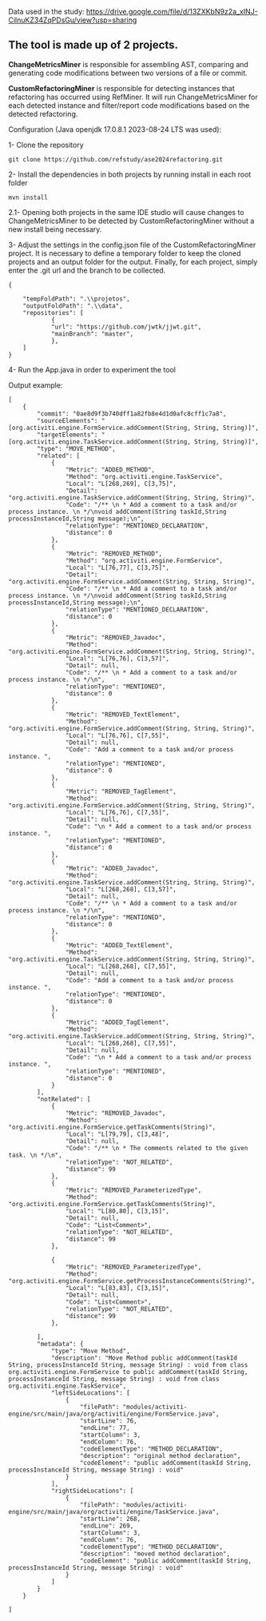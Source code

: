 Data used in the study: https://drive.google.com/file/d/13ZXKbN9z2a_xINJ-CilnuKZ34ZqPDsGu/view?usp=sharing

## **The tool is made up of 2 projects.**

 **ChangeMetricsMiner** is responsible for assembling AST, comparing and generating code modifications between two versions of a file or commit.

**CustomRefactoringMiner** is responsible for detecting instances that refactoring has occurred using RefMiner. It will run ChangeMetricsMiner for each detected instance and filter/report code modifications based on the detected refactoring.

Configuration (Java openjdk 17.0.8.1 2023-08-24 LTS was used):

1- Clone the repository

	git clone https://github.com/refstudy/ase2024refactoring.git

2- Install the dependencies in both projects by running install in each root folder

    mvn install

2.1- Opening both projects in the same IDE studio will cause changes to ChangeMetricsMiner to be detected by CustomRefactoringMiner without a new install being necessary.

3- Adjust the settings in the config.json file of the CustomRefactoringMiner project. It is necessary to define a temporary folder to keep the cloned projects and an output folder for the output. Finally, for each project, simply enter the .git url and the branch to be collected.

    {
    
	    "tempFoldPath": ".\\projetos",
	    "outputFoldPath": ".\\data",
	    "repositories": [
			    {
			    "url": "https://github.com/jwtk/jjwt.git",
			    "mainBranch": "master",
			    },
		]
    }

4- Run the App.java in order to experiment the tool



Output example:

    [
        {
            "commit": "0ae8d9f3b740dff1a82fb8e4d1d0afc8cff1c7a8",
            "sourceElements": "[org.activiti.engine.FormService.addComment(String, String, String)]",
            "targetElements": "[org.activiti.engine.TaskService.addComment(String, String, String)]",
            "type": "MOVE_METHOD",
            "related": [
                {
                    "Metric": "ADDED_METHOD",
                    "Method": "org.activiti.engine.TaskService",
                    "Local": "L[268,269], C[3,75]",
                    "Detail": "org.activiti.engine.TaskService.addComment(String, String, String)",
                    "Code": "/** \n * Add a comment to a task and/or process instance. \n */\nvoid addComment(String taskId,String processInstanceId,String message);\n",
                    "relationType": "MENTIONED_DECLARATION",
                    "distance": 0
                },
                {
                    "Metric": "REMOVED_METHOD",
                    "Method": "org.activiti.engine.FormService",
                    "Local": "L[76,77], C[3,75]",
                    "Detail": "org.activiti.engine.FormService.addComment(String, String, String)",
                    "Code": "/** \n * Add a comment to a task and/or process instance. \n */\nvoid addComment(String taskId,String processInstanceId,String message);\n",
                    "relationType": "MENTIONED_DECLARATION",
                    "distance": 0
                },
                {
                    "Metric": "REMOVED_Javadoc",
                    "Method": "org.activiti.engine.FormService.addComment(String, String, String)",
                    "Local": "L[76,76], C[3,57]",
                    "Detail": null,
                    "Code": "/** \n * Add a comment to a task and/or process instance. \n */\n",
                    "relationType": "MENTIONED",
                    "distance": 0
                },
                {
                    "Metric": "REMOVED_TextElement",
                    "Method": "org.activiti.engine.FormService.addComment(String, String, String)",
                    "Local": "L[76,76], C[7,55]",
                    "Detail": null,
                    "Code": "Add a comment to a task and/or process instance. ",
                    "relationType": "MENTIONED",
                    "distance": 0
                },
                {
                    "Metric": "REMOVED_TagElement",
                    "Method": "org.activiti.engine.FormService.addComment(String, String, String)",
                    "Local": "L[76,76], C[7,55]",
                    "Detail": null,
                    "Code": "\n * Add a comment to a task and/or process instance. ",
                    "relationType": "MENTIONED",
                    "distance": 0
                },
                {
                    "Metric": "ADDED_Javadoc",
                    "Method": "org.activiti.engine.TaskService.addComment(String, String, String)",
                    "Local": "L[268,268], C[3,57]",
                    "Detail": null,
                    "Code": "/** \n * Add a comment to a task and/or process instance. \n */\n",
                    "relationType": "MENTIONED",
                    "distance": 0
                },
                {
                    "Metric": "ADDED_TextElement",
                    "Method": "org.activiti.engine.TaskService.addComment(String, String, String)",
                    "Local": "L[268,268], C[7,55]",
                    "Detail": null,
                    "Code": "Add a comment to a task and/or process instance. ",
                    "relationType": "MENTIONED",
                    "distance": 0
                },
                {
                    "Metric": "ADDED_TagElement",
                    "Method": "org.activiti.engine.TaskService.addComment(String, String, String)",
                    "Local": "L[268,268], C[7,55]",
                    "Detail": null,
                    "Code": "\n * Add a comment to a task and/or process instance. ",
                    "relationType": "MENTIONED",
                    "distance": 0
                }
            ],
            "notRelated": [
                {
                    "Metric": "REMOVED_Javadoc",
                    "Method": "org.activiti.engine.FormService.getTaskComments(String)",
                    "Local": "L[79,79], C[3,48]",
                    "Detail": null,
                    "Code": "/** \n * The comments related to the given task. \n */\n",
                    "relationType": "NOT_RELATED",
                    "distance": 99
                },
                {
                    "Metric": "REMOVED_ParameterizedType",
                    "Method": "org.activiti.engine.FormService.getTaskComments(String)",
                    "Local": "L[80,80], C[3,15]",
                    "Detail": null,
                    "Code": "List<Comment>",
                    "relationType": "NOT_RELATED",
                    "distance": 99
                },
    
                {
                    "Metric": "REMOVED_ParameterizedType",
                    "Method": "org.activiti.engine.FormService.getProcessInstanceComments(String)",
                    "Local": "L[83,83], C[3,15]",
                    "Detail": null,
                    "Code": "List<Comment>",
                    "relationType": "NOT_RELATED",
                    "distance": 99
                },
     
            ],
            "metadata": {
                "type": "Move Method",
                "description": "Move Method public addComment(taskId String, processInstanceId String, message String) : void from class org.activiti.engine.FormService to public addComment(taskId String, processInstanceId String, message String) : void from class org.activiti.engine.TaskService",
                "leftSideLocations": [
                    {
                        "filePath": "modules/activiti-engine/src/main/java/org/activiti/engine/FormService.java",
                        "startLine": 76,
                        "endLine": 77,
                        "startColumn": 3,
                        "endColumn": 76,
                        "codeElementType": "METHOD_DECLARATION",
                        "description": "original method declaration",
                        "codeElement": "public addComment(taskId String, processInstanceId String, message String) : void"
                    }
                ],
                "rightSideLocations": [
                    {
                        "filePath": "modules/activiti-engine/src/main/java/org/activiti/engine/TaskService.java",
                        "startLine": 268,
                        "endLine": 269,
                        "startColumn": 3,
                        "endColumn": 76,
                        "codeElementType": "METHOD_DECLARATION",
                        "description": "moved method declaration",
                        "codeElement": "public addComment(taskId String, processInstanceId String, message String) : void"
                    }
                ]
            }
        }
    
    ]

